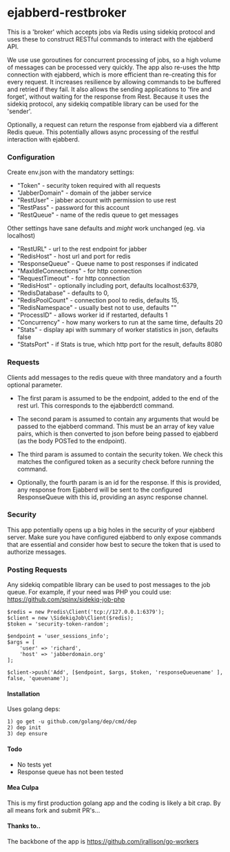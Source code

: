 # ejabberd-restbroker

This is a 'broker' which accepts jobs via Redis using sidekiq protocol and uses these to construct RESTful 
commands to interact with the ejabberd API. 

We use use goroutines for concurrent processing of jobs, so a high volume of messages can be processed very quickly. The app also re-uses the http connection with ejabberd, which is more efficient than re-creating this for every request. It increases resilience by allowing commands to be buffered and retried if they fail.  It also allows the sending applications to 'fire and forget', without waiting for the response from Rest. Because it uses the sidekiq protocol, any sidekiq compatible library can be used for the 'sender'.   

Optionally, a request can return the response from ejabberd via a different Redis queue. This potentially allows async processing of the restful interaction with ejabberd.     

### Configuration
Create env.json with the mandatory settings: 

- "Token" - security token required with all requests 
- "JabberDomain" - domain of the jabber service
- "RestUser" - jabber account with permission to use rest  
- "RestPass" - password for this account
- "RestQueue" - name of the redis queue to get messages

Other settings have sane defaults and _might_ work unchanged (eg. via localhost)

- "RestURL" - url to the rest endpoint for jabber
- "RedisHost" - host url and port for redis
- "ResponseQueue" - Queue name to post responses if indicated
- "MaxIdleConnections" - for http connection
- "RequestTimeout" - for http connection
- "RedisHost" - optionally including port, defaults localhost:6379,
- "RedisDatabase" - defaults to 0,
- "RedisPoolCount" - connection pool to redis, defaults 15,
- "RedisNamespace" - usually best not to use, defaults ""
- "ProcessID" - allows worker id if restarted, defaults 1
- "Concurrency" - how many workers to run at the same time, defaults 20
- "Stats" - display api with summary of worker statistics in json, defaults false
- "StatsPort" - if Stats is true, which http port for the result, defaults 8080 

### Requests
Clients add messages to the redis queue with three mandatory and a fourth optional parameter.  

- The first param is assumed to be the endpoint, added to the end of the rest url. This corresponds to the
ejabberdctl command. 

- The second param is assumed to contain any arguments that would be passed to the ejabberd command. This must be an array of key value pairs, which is then converted to json before being passed to ejabberd (as the body POSTed to the endpoint). 

- The third param is assumed to contain the security token.  We check this matches the configured token as a security check before running the command. 

- Optionally, the fourth param is an id for the response. If this is provided, any response from Ejabberd will be sent to the configured ResponseQueue with this id, providing an async response channel. 

### Security
This app potentially opens up a big holes in the security of your ejabberd server.  Make sure you have configured ejabberd to only expose commands that are essential and consider how best to secure the token that is used to authorize messages.

### Posting Requests
Any sidekiq compatible library can be used to post messages to the job queue. For example, if your need was PHP you could use: https://github.com/spinx/sidekiq-job-php 

    $redis = new Predis\Client('tcp://127.0.0.1:6379');
    $client = new \SidekiqJob\Client($redis);
    $token = 'security-token-random';
    
    $endpoint = 'user_sessions_info';
    $args = [
        'user' => 'richard',
        'host' => 'jabberdomain.org'
    ];
    
    $client->push('Add', [$endpoint, $args, $token, 'responseQueuename' ], false, 'queuename');

#### Installation
Uses golang deps:   

    1) go get -u github.com/golang/dep/cmd/dep
    2) dep init
    3) dep ensure

#### Todo
- No tests yet
- Response queue has not been tested 

#### Mea Culpa
This is my first production golang app and the coding is likely a bit crap. By all means fork and submit PR's... 

#### Thanks to..
The backbone of the app is https://github.com/jrallison/go-workers
